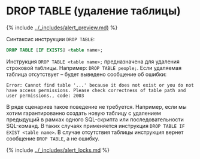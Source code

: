 # DROP TABLE (удаление таблицы)

{% include [../_includes/alert_preview.md)](../_includes/alert_preview.md) %}

Синтаксис инструкции `DROP TABLE`:
```sql
DROP TABLE [IF EXISTS] <table name>;
```
Инструкция `DROP TABLE <table name>;` предназначена для удаления строковой таблицы. Например: `DROP TABLE people;`. Если удаляемая таблица отсутствует – будет выведено сообщение об ошибки:
```
Error: Cannot find table '...' because it does not exist or you do not have access permissions. Please check correctness of table path and user permissions., code: 2003
```

В ряде сценариев такое поведение не требуется. Например, если мы хотим гарантированно создать новую таблицу с удалением предыдущий в рамках одного SQL-скрипта или последовательности SQL-команд. В таких случаях применяется инструкция `DROP TABLE IF EXIST <table name>`. В случае отсутствия таблицы инструкция вернет сообщение `DROP TABLE`, а не ошибку.

{% include [../_includes/alert_locks.md](../_includes/alert_locks.md) %}